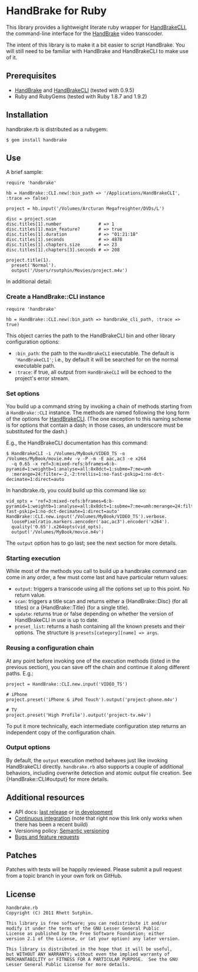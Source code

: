 HandBrake for Ruby
==================

This library provides a lightweight literate ruby wrapper for
[HandBrakeCLI][], the command-line interface for the [HandBrake][]
video transcoder.

[HandBrakeCLI]: https://trac.handbrake.fr/wiki/CLIGuide
[HandBrake]: http://handbrake.fr/

The intent of this library is to make it a bit easier to script
HandBrake. You will still need to be familiar with HandBrake and
HandBrakeCLI to make use of it.

Prerequisites
-------------

* [HandBrake][hb-dl] and [HandBrakeCLI][cli-dl] (tested with 0.9.5)
* Ruby and RubyGems (tested with Ruby 1.8.7 and 1.9.2)

[hb-dl]: http://handbrake.fr/downloads.php
[cli-dl]: http://handbrake.fr/downloads2.php

Installation
------------

handbrake.rb is distributed as a rubygem:

    $ gem install handbrake

Use
---

A brief sample:

    require 'handbrake'

    hb = HandBrake::CLI.new(:bin_path => '/Applications/HandBrakeCLI', :trace => false)

    project = hb.input('/Volumes/Arcturan Megafreighter/DVDs/L')

    disc = project.scan
    disc.titles[1].number              # => 1
    disc.titles[1].main_feature?       # => true
    disc.titles[1].duration            # => "01:21:18"
    disc.titles[1].seconds             # => 4878
    disc.titles[1].chapters.size       # => 23
    disc.titles[1].chapters[3].seconds # => 208

    project.title(1).
      preset('Normal').
      output('/Users/rsutphin/Movies/project.m4v')

In additional detail:

### Create a HandBrake::CLI instance

    require 'handbrake'

    hb = HandBrake::CLI.new(:bin_path => handbrake_cli_path, :trace => true)

This object carries the path to the HandBrakeCLI bin and other library
configuration options:

* `:bin_path`: the path to the `HandBrakeCLI` executable. The default
  is `'HandBrakeCLI'`; i.e., by default it will be searched for on the
  normal executable path.
* `:trace`: if true, all output from `HandBrakeCLI` will be echoed to
  the project's error stream.

### Set options

You build up a command string by invoking a chain of methods starting
from a `HandBrake::CLI` instance. The methods are named following the
long form of the options for [HandBrakeCLI][]. (The one exception to
this naming scheme is for options that contain a dash; in those cases,
an underscore must be substituted for the dash.)

E.g., the HandBrakeCLI documentation has this command:

    $ HandBrakeCLI -i /Volumes/MyBook/VIDEO_TS -o /Volumes/MyBook/movie.m4v -v -P -m -E aac,ac3 -e x264
      -q 0.65 -x ref=3:mixed-refs:bframes=6:b-pyramid=1:weightb=1:analyse=all:8x8dct=1:subme=7:me=umh
      :merange=24:filter=-2,-2:trellis=1:no-fast-pskip=1:no-dct-decimate=1:direct=auto

In handbrake.rb, you could build up this command like so:

    vid_opts = 'ref=3:mixed-refs:bframes=6:b-pyramid=1:weightb=1:analyse=all:8x8dct=1:subme=7:me=umh:merange=24:filter=-2,-2:trellis=1:no-fast-pskip=1:no-dct-decimate=1:direct=auto'
    HandBrake::CLI.new.input('/Volumes/MyBook/VIDEO_TS').verbose.
      loosePixelratio.markers.aencoder('aac,ac3').encoder('x264').
      quality('0.65').x264opts(vid_opts).
      output('/Volumes/MyBook/movie.m4v')

The `output` option has to go last; see the next section for more details.

### Starting execution

While most of the methods you call to build up a handbrake command can
come in any order, a few must come last and have particular return
values:

* `output`: triggers a transcode using all the options set up to this
  point. No return value.
* `scan`: triggers a title scan and returns either a {HandBrake::Disc}
  (for all titles) or a {HandBrake::Title} (for a single title).
* `update`: returns true or false depending on whether the version of
  HandBrakeCLI in use is up to date.
* `preset_list`: returns a hash containing all the known presets and
  their options. The structure is `presets[category][name] => args`.

### Reusing a configuration chain

At any point before invoking one of the execution methods (listed in
the previous section), you can save off the chain and continue it
along different paths.  E.g.:

    project = HandBrake::CLI.new.input('VIDEO_TS')

    # iPhone
    project.preset('iPhone & iPod Touch').output('project-phone.m4v')

    # TV
    project.preset('High Profile').output('project-tv.m4v')

To put it more technically, each intermediate configuration step
returns an independent copy of the configuration chain.

### Output options

By default, the `output` execution method behaves just like invoking
HandBrakeCLI directly. `handbrake.rb` also supports a couple of
additional behaviors, including overwrite detection and atomic output
file creation. See {HandBrake::CLI#output} for more details.

Additional resources
--------------------

* API docs: [last release](http://rubydoc.info/gems/handbrake) or
  [in development](http://rubydoc.info/github/rsutphin/handbrake.rb/master/frames)
* [Continuous integration](http://travis-ci.org/#!/rsutphin/handbrake.rb)
  (note that right now this link only works when there has been a
  recent build)
* Versioning policy: [Semantic versioning](http://semver.org/)
* [Bugs and feature requests](https://github.com/rsutphin/handbrake.rb/issues)

Patches
-------

Patches with tests will be happily reviewed. Please submit a pull
request from a topic branch in your own fork on GitHub.

License
-------

    handbrake.rb
    Copyright (C) 2011 Rhett Sutphin.

    This library is free software; you can redistribute it and/or
    modify it under the terms of the GNU Lesser General Public
    License as published by the Free Software Foundation; either
    version 2.1 of the License, or (at your option) any later version.

    This library is distributed in the hope that it will be useful,
    but WITHOUT ANY WARRANTY; without even the implied warranty of
    MERCHANTABILITY or FITNESS FOR A PARTICULAR PURPOSE.  See the GNU
    Lesser General Public License for more details.
